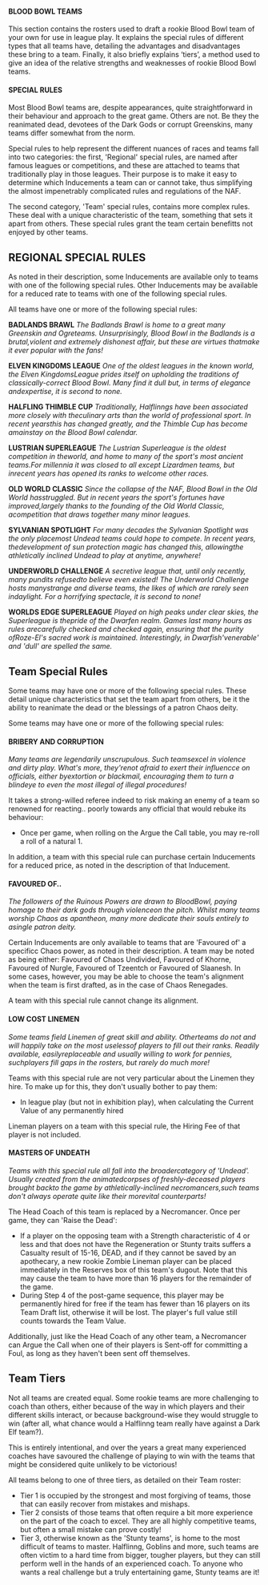 #### BLOOD BOWL TEAMS

This section contains the rosters used to draft a rookie Blood Bowl team of your own for use in league play. It explains the special rules of different types that all teams have, detailing the advantages and disadvantages these bring to a team. Finally, it also briefly explains ‘tiers’, a method used to give an idea of the relative strengths and weaknesses of rookie Blood Bowl teams.

#### SPECIAL RULES

Most Blood Bowl teams are, despite appearances, quite straightforward in their behaviour and approach to the great game. Others are not. Be they the reanimated dead, devotees of the Dark Gods or corrupt Greenskins, many teams differ somewhat from the norm.

Special rules to help represent the different nuances of races and teams fall into two categories: the first, 'Regional' special rules, are named after famous leagues or competitions, and these are attached to teams that traditionally play in those leagues. Their purpose is to make it easy to determine which Inducements a team can or cannot take, thus simplifying the almost impenetrably complicated rules and regulations of the NAF.

The second category, 'Team' special rules, contains more complex rules. These deal with a unique characteristic of the team, something that sets it apart from others. These special rules grant the team certain benefitts not enjoyed by other teams.

## REGIONAL SPECIAL RULES

As noted in their description, some Inducements are available only to teams with one of the following special rules. Other Inducements may be available for a reduced rate to teams with one of the following special rules.

All teams have one or more of the following special rules:

**BADLANDS BRAWL**
*The Badlands Brawl is home to a great many Greenskin and Ogreteams. Unsurprisingly, Blood Bowl in the Badlands is a brutal,violent and extremely dishonest affair, but these are virtues thatmake it ever popular with the fans!*

**ELVEN KINGD0MS LEAGUE**
*One of the oldest leagues in the known world, the Elven KingdomsLeague prides itself on upholding the traditions of classically-correct Blood Bowl. Many find it dull but, in terms of elegance andexpertise, it is second to none.*

**HALFLING THIMBLE CUP**
*Traditionally, Halflinngs have been associated more closely with theculinary arts than the world of professional sport. In recent yearsthis has changed greatly, and the Thimble Cup has become amainstay on the Blood Bowl calendar.*

**LUSTRIAN SUPERLEAGUE**
*The Lustrian Superleague is the oldest competition in theworld, and home to many of the sport's most ancient teams.For millennia it was closed to all except Lizardmen teams, but inrecent years has opened its ranks to welcome other races.*

**OLD WORLD CLASSIC**
*Since the collapse of the NAF, Blood Bowl in the Old World hasstruggled. But in recent years the sport's fortunes have improved,largely thanks to the founding of the Old World Classic, acompetition that draws together many minor leagues.*

**SYLVANIAN SPOTLIGHT**
*For many decades the Sylvanian Spotlight was the only placemost Undead teams could hope to compete. In recent years, thedevelopment of sun protection magic has changed this, allowingthe athletically inclined Undead to play at anytime, anywhere!*

**UNDERWORLD CHALLENGE**
*A secretive league that, until only recently, many pundits refusedto believe even existed! The Underworld Challenge hosts manystrange and diverse teams, the likes of which are rarely seen indaylight. For a horrifying spectacle, it is second to none!*

**WORLDS EDGE SUPERLEAGUE**
*Played on high peaks under clear skies, the Superleague is thepride of the Dwarfen realm. Games last many hours as rules arecarefully checked and checked again, ensuring that the purity ofRoze-El's sacred work is maintained. Interestingly, in Dwarfish'venerable' and 'dull' are spelled the same.*

## Team Special Rules

Some teams may have one or more of the following special rules. These detail unique characteristics that set the team apart from others, be it the ability to reanimate the dead or the blessings of a patron Chaos deity.

Some teams may have one or more of the following special rules:

#### BRIBERY AND CORRUPTION

*Many teams are legendarily unscrupulous. Such teamsexcel in violence and dirty play. What's more, they'renot afraid to exert their influencce on officials, either byextortion or blackmail, encouraging them to turn a blindeye to even the most illegal of illegal procedures!*

It takes a strong-willed referee indeed to risk making an enemy of a team so renowned for reacting.. poorly towards any official that would rebuke its behaviour:

* Once per game, when rolling on the Argue the Call table, you may re-roll a roll of a natural 1.

In addition, a team with this special rule can purchase certain Inducements for a reduced price, as noted in the description of that Inducement.

#### FAVOURED OF..

*The followers of the Ruinous Powers are drawn to BloodBowl, paying homage to their dark gods through violenceon the pitch. Whilst many teams worship Chaos as apantheon, many more dedicate their souls entirely to asingle patron deity.*

Certain Inducements are only available to teams that are 'Favoured of' a specificc Chaos power, as noted in their description. A team may be noted as being either: Favoured of Chaos Undivided, Favoured of Khorne, Favoured of Nurgle, Favoured of Tzeentch or Favoured of Slaanesh. In some cases, however, you may be able to choose the team's alignment when the team is first drafted, as in the case of Chaos Renegades.

A team with this special rule cannot change its alignment.

#### LOW COST LINEMEN

*Some teams field Linemen of great skill and ability. Otherteams do not and will happily take on the most uselessof players to fill out their ranks. Readily available, easilyreplaceable and usually willing to work for pennies, suchplayers fill gaps in the rosters, but rarely do much more!*

Teams with this special rule are not very particular about the Linemen they hire. To make up for this, they don't usually bother to pay them:

* In league play (but not in exhibition play), when calculating the   Current Value of any permanently hired

Lineman players on a team with this special rule, the Hiring Fee of that player is not included.

#### MASTERS OF UNDEATH

*Teams with this special rule all fall into the broadercategory of 'Undead'. Usually created from the animatedcorpses of freshly-deceased players brought backto the game by athletically-inclined necromancers,such teams don't always operate quite like their morevital counterparts!*

The Head Coach of this team is replaced by a Necromancer. Once per game, they can 'Raise the Dead':

* If a player on the opposing team with a Strength characteristic of 4 or less and that does not have the Regeneration or Stunty traits suffers a Casualty result of 15-16, DEAD, and if they cannot be saved by an apothecary, a new rookie Zombie Lineman player can be placed immediately in the Reserves box of this team's dugout. Note that this may cause the team to have more than 16 players for the remainder of the game.
* During Step 4 of the post-game sequence, this player may be permanently hired for free if the team has fewer than 16 players on its Team Draft list, otherwise it will be lost. The player's full value still counts towards the Team Value.

Additionally, just like the Head Coach of any other team, a Necromancer can Argue the Call when one of their players is Sent-off for committing a Foul, as long as they haven't been sent off themselves.

## Team Tiers

Not all teams are created equal. Some rookie teams are more challenging to coach than others, either because of the way in which players and their different skills interact, or because background-wise they would struggle to win (after all, what chance would a Halflinng team really have against a Dark Elf team?).

This is entirely intentional, and over the years a great many experienced coaches have savoured the challenge of playing to win with the teams that might be considered quite unlikely to be victorious!

All teams belong to one of three tiers, as detailed on their Team roster:

* Tier 1 is occupied by the strongest and most forgiving of teams, those that can easily recover from mistakes and mishaps.
* Tier 2 consists of those teams that often require a bit more experience on the part of the coach to excel. They are all highly competitive teams, but often a small mistake can prove costly!
* Tier 3, otherwise known as the 'Stunty teams', is home to the most difficult of teams to master. Halflinng, Goblins and more, such teams are often victim to a hard time from bigger, tougher players, but they can still perform well in the hands of an experienced coach. To anyone who wants a real challenge but a truly entertaining game, Stunty teams are it!
